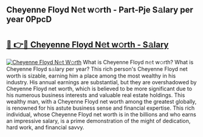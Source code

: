 ## Cheyenne Floyd N𝚎t w𝚘rth - Part-Pje S𝚊lary per year 0PpcD

# <h2><a href="http://gc4579.nevu.top/?p=Cheyenne+Floyd">🔗 👉🔴 Cheyenne Floyd N𝚎t w𝚘rth - S𝚊lary</a></h2>

[![Cheyenne Floyd N𝚎t W𝚘rth](https://i.imgur.com/Oavwk0R.jpeg)](http://gc4579.nevu.top/?p=Cheyenne+Floyd)
What is Cheyenne Floyd n𝚎t w𝚘rth? What is Cheyenne Floyd s𝚊lary per year?
This rich person's Cheyenne Floyd net worth is sizable, earning him a place among the most wealthy in his industry. His annual earnings are substantial, but they are overshadowed by Cheyenne Floyd net worth, which is believed to be more significant due to his numerous business interests and valuable real estate holdings. This wealthy man, with a Cheyenne Floyd net worth among the greatest globally, is renowned for his astute business sense and financial expertise. This rich individual, whose Cheyenne Floyd net worth is in the billions and who earns an impressive salary, is a prime demonstration of the might of dedication, hard work, and financial savvy.
